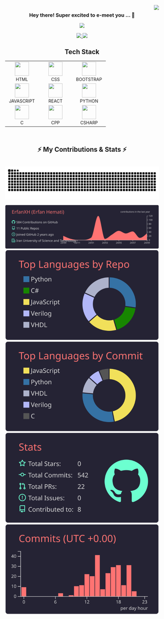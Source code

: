 <img align="right" src="https://visitor-badge.laobi.icu/badge?page_id=ErfanXH.ErfanXH" />

<!-- <div id="toc" align="center">
  <ul style="list-style: none">
    <summary> 
      <h3> sample text ... </h3>
    </summary>
  </ul>
</div> -->

<h3 align="center"> Hey there! Super excited to e-meet you ... 👋 </h3>

 <p align="center">
                <img src="https://readme-typing-svg.herokuapp.com/?font=Righteous&size=28&center=true&vCenter=true&width=780&height=70&duration=4000&lines=Computer+Engineering+Student+at+IUST+👨‍💻;Passionate+About+Learning+and+Exploring!+⚡;" />
 </p>

<div align="center">
  <a href="mailto:hemati_erfan@comp.iust.ac.ir" margin="10px">
    <img src="https://github.com/user-attachments/assets/36633caa-ce6e-411f-83db-6d81203f444b" width="24px"/>
  </a>
  <a href="https://linkedin.com/in/erfan-hemati" target="_blank">
    <img src="https://github.com/user-attachments/assets/f5a166ea-8877-4af6-9e7a-f7db3d83a7a9" width="24px"/>
  </a>
</div>

<div align="center">
<h2 align="center"> Tech Stack</h2>
<table>
    <tr>
        <td align="center" width="96">
        <a href="https://go.dev/" target="_blank" rel="noreferrer">
            <img src="https://skillicons.dev/icons?i=html" width="46" height="46"/>
        </a>
          <br>HTML
        </td>
        <td align="center" width="96">
        <a href="https://go.dev/" target="_blank" rel="noreferrer">
            <img src="https://skillicons.dev/icons?i=css" width="46" height="46"/>
        </a>
          <br>CSS
        </td>
        <td align="center" width="96">
        <a href="https://go.dev/" target="_blank" rel="noreferrer">
            <img src="https://skillicons.dev/icons?i=bootstrap" width="46" height="46"/>
        </a>
          <br>BOOTSTRAP
        </td>
    </tr>
    <tr>
        <td align="center" width="96">
        <a href="https://go.dev/" target="_blank" rel="noreferrer">
            <img src="https://skillicons.dev/icons?i=js" width="46" height="46"/>
        </a>
          <br>JAVASCRIPT
        </td>
        <td align="center" width="96">
        <a href="https://go.dev/" target="_blank" rel="noreferrer">
            <img src="https://skillicons.dev/icons?i=react" width="46" height="46"/>
        </a>
          <br>REACT
        </td>
        <td align="center" width="96">
        <a href="https://go.dev/" target="_blank" rel="noreferrer">
            <img src="https://skillicons.dev/icons?i=python" width="46" height="46"/>
        </a>
          <br>PYTHON
        </td>
    </tr>
    <tr>
        <td align="center" width="96">
        <a href="https://go.dev/" target="_blank" rel="noreferrer">
            <img src="https://skillicons.dev/icons?i=c" width="46" height="46"/>
        </a>
          <br>C
        </td>
        <td align="center" width="96">
        <a href="https://go.dev/" target="_blank" rel="noreferrer">
            <img src="https://skillicons.dev/icons?i=cpp" width="46" height="46"/>
        </a>
          <br>CPP
        </td>
        <td align="center" width="96">
        <a href="https://go.dev/" target="_blank" rel="noreferrer">
            <img src="https://skillicons.dev/icons?i=cs" width="46" height="46"/>
        </a>
          <br>CSHARP
        </td>
    </tr>
</table>
</div>

<br/>

<div align="center">
  <h2>⚡ My Contributions & Stats ⚡</h2>
  <br>
  <img alt="snake eating my contributions" src="https://raw.githubusercontent.com/ErfanXH/ErfanXH/output/github-contribution-grid-snake.svg" />
  <br>
  <div align=center>
 <!-- <img width=390 src="https://github-readme-streak-stats.vercel.app/?user=ErfanXH&count_private=true&theme=react&border_radius=10" alt="streak stats"/> 
  <img width=390 src="https://github-readme-stats.vercel.app/api?username=ErfanXH&count_private=true&show_icons=true&theme=react&rank_icon=github&border_radius=10" alt="readme stats" /> 
  <img width=325 src="https://github-readme-stats.vercel.app/api/top-langs/?username=ErfanXH&hide=HTML&langs_count=8&layout=compact&theme=react&border_radius=10&size_weight=0.5&count_weight=0.5&exclude_repo=github-readme-stats" alt="top langs" /> -->


[![](https://raw.githubusercontent.com/ErfanXH/ErfanXH/main/profile-summary-card-output/aura_dark/0-profile-details.svg)](https://github.com/vn7n24fzkq/github-profile-summary-cards)
[![](https://raw.githubusercontent.com/ErfanXH/ErfanXH/main/profile-summary-card-output/aura_dark/1-repos-per-language.svg)](https://github.com/vn7n24fzkq/github-profile-summary-cards) [![](https://raw.githubusercontent.com/ErfanXH/ErfanXH/main/profile-summary-card-output/aura_dark/2-most-commit-language.svg)](https://github.com/vn7n24fzkq/github-profile-summary-cards)
[![](https://raw.githubusercontent.com/ErfanXH/ErfanXH/main/profile-summary-card-output/aura_dark/3-stats.svg)](https://github.com/vn7n24fzkq/github-profile-summary-cards) [![](https://raw.githubusercontent.com/ErfanXH/ErfanXH/main/profile-summary-card-output/aura_dark/4-productive-time.svg)](https://github.com/vn7n24fzkq/github-profile-summary-cards)


</div>
  <br/><br/>
</div>

<br/>

